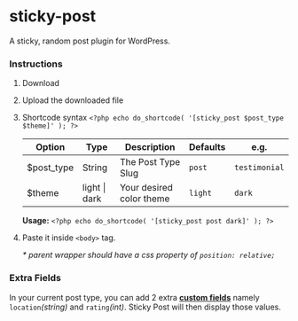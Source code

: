 # sticky-post
A sticky, random post plugin for WordPress.

### Instructions

1. Download
2. Upload the downloaded file
3. Shortcode syntax ```<?php echo do_shortcode( '[sticky_post $post_type $theme]' ); ?>```

     Option | Type | Description | Defaults | e.g.
     ------------ | ------------- | ------------- | ------------- | -------------
     $post_type | String | The Post Type Slug | ```post``` | ```testimonial```
     $theme |  light \| dark | Your desired color theme | ```light``` | ```dark```
     
     **Usage:** ```<?php echo do_shortcode( '[sticky_post post dark]' ); ?>```

4. Paste it inside ```<body>``` tag.

   _* parent wrapper should have a css property of ```position: relative;```_

### Extra Fields
In your current post type, you can add 2 extra [**custom fields**](https://www.advancedcustomfields.com/) namely ```location```_(string)_ and ```rating```_(int)_.
Sticky Post will then display those values.

